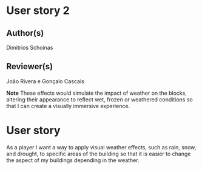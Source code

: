 # User story 2
## Author(s)
Dimitrios Schoinas
## Reviewer(s)
João Rivera e Gonçalo Cascais

**Note**
These effects would simulate the impact of weather on the blocks, altering their appearance to reflect wet, frozen or weathered conditions so that I can create a visually immersive experience.

# User story
As a player I want a way to apply visual weather effects, such as rain, snow, and drought, to specific areas of the building so that it is easier to change the aspect of my buildings depending in the weather. 
